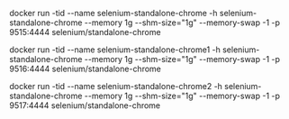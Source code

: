 

docker run -tid --name selenium-standalone-chrome -h selenium-standalone-chrome --memory 1g --shm-size="1g" --memory-swap -1 -p 9515:4444 selenium/standalone-chrome

docker run -tid --name selenium-standalone-chrome1 -h selenium-standalone-chrome --memory 1g --shm-size="1g" --memory-swap -1 -p 9516:4444 selenium/standalone-chrome


docker run -tid --name selenium-standalone-chrome2 -h selenium-standalone-chrome --memory 1g --shm-size="1g" --memory-swap -1 -p 9517:4444 selenium/standalone-chrome
